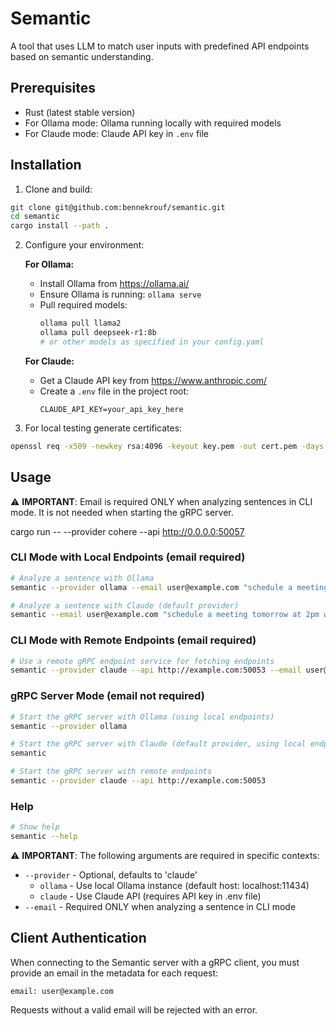 # Semantic

A tool that uses LLM to match user inputs with predefined API endpoints based on semantic understanding.

## Prerequisites

- Rust (latest stable version)
- For Ollama mode: Ollama running locally with required models
- For Claude mode: Claude API key in `.env` file

## Installation

1. Clone and build:
```bash
git clone git@github.com:bennekrouf/semantic.git
cd semantic
cargo install --path .
```

2. Configure your environment:
   
   **For Ollama:**
   - Install Ollama from https://ollama.ai/
   - Ensure Ollama is running: `ollama serve`
   - Pull required models:
     ```bash
     ollama pull llama2
     ollama pull deepseek-r1:8b
     # or other models as specified in your config.yaml
     ```
   
   **For Claude:**
   - Get a Claude API key from https://www.anthropic.com/
   - Create a `.env` file in the project root:
     ```
     CLAUDE_API_KEY=your_api_key_here
     ```

3. For local testing generate certificates:
```bash
openssl req -x509 -newkey rsa:4096 -keyout key.pem -out cert.pem -days 365 -nodes
```

## Usage

⚠️ **IMPORTANT**: Email is required ONLY when analyzing sentences in CLI mode. It is not needed when starting the gRPC server.

cargo run -- --provider cohere --api http://0.0.0.0:50057

### CLI Mode with Local Endpoints (email required)
```bash
# Analyze a sentence with Ollama
semantic --provider ollama --email user@example.com "schedule a meeting tomorrow at 2pm with John"

# Analyze a sentence with Claude (default provider)
semantic --email user@example.com "schedule a meeting tomorrow at 2pm with John"
```

### CLI Mode with Remote Endpoints (email required)
```bash
# Use a remote gRPC endpoint service for fetching endpoints
semantic --provider claude --api http://example.com:50053 --email user@example.com "schedule a meeting tomorrow at 2pm with John"
```

### gRPC Server Mode (email not required)
```bash
# Start the gRPC server with Ollama (using local endpoints)
semantic --provider ollama

# Start the gRPC server with Claude (default provider, using local endpoints)
semantic

# Start the gRPC server with remote endpoints
semantic --provider claude --api http://example.com:50053
```

### Help
```bash
# Show help
semantic --help
```

⚠️ **IMPORTANT**: The following arguments are required in specific contexts:
- `--provider` - Optional, defaults to 'claude'
  - `ollama` - Use local Ollama instance (default host: localhost:11434)
  - `claude` - Use Claude API (requires API key in .env file)
- `--email` - Required ONLY when analyzing a sentence in CLI mode

## Client Authentication

When connecting to the Semantic server with a gRPC client, you must provide an email in the metadata for each request:

```
email: user@example.com
```

Requests without a valid email will be rejected with an error.
